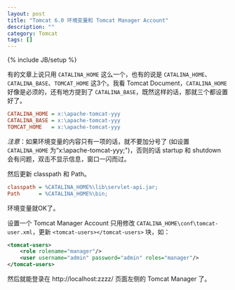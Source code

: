 ```yaml
---
layout: post
title: "Tomcat 6.0 环境变量和 Tomcat Manager Account"
description: ""
category: Tomcat
tags: []
---
```

{% include JB/setup %}

有的文章上说只用 `CATALINA_HOME` 这么一个，也有的说是 `CATALINA_HOME`、`CATALINA_BASE`、`TOMCAT_HOME` 这3个。我看 Tomcat Document，`CATALINA_HOME` 好像是必须的，还有地方提到了 `CATALINA_BASE`，既然这样的话，那就三个都设置好了。

```ini
CATALINA_HOME = x:\apache-tomcat-yyy  
CATALINA_BASE = x:\apache-tomcat-yyy  
TOMCAT_HOME   = x:\apache-tomcat-yyy 
```
     
_注意_：如果环境变量的内容只有一项的话，就不要加分号了 (如设置 `CATALINA_HOME` 为“x:\apache-tomcat-yyy;")，否则的话 startup 和 shutdown 会有问题，双击不显示信息，窗口一闪而过。

然后更新 classpath 和 Path。

```ini
classpath = %CATALINA_HOME%\lib\servlet-api.jar;  
Path      = %CATALINA_HOME%\bin;
```
        
环境变量就OK了。

设置一个 Tomcat Manager Account 只用修改 `CATALINA_HOME\conf\tomcat-user.xml`，更新 `<tomcat-users></tomcat-users>` 块，如：

```xml
<tomcat-users>  
	<role rolename="manager"/>   
	<user username="admin" password="admin" roles="manager"/>  
</tomcat-users>
```

然后就能登录在 http://localhost:zzzz/ 页面左侧的 Tomcat Manager 了。
